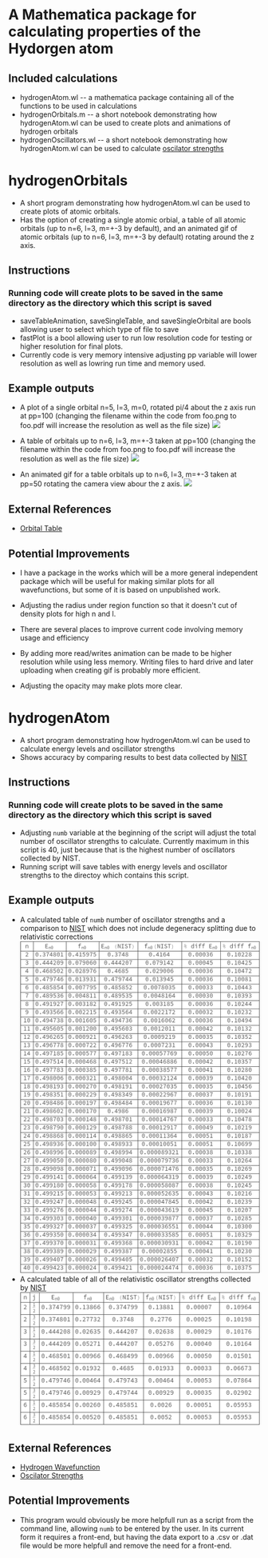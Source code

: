 # A Mathematica package for calculating properties of the Hydorgen atom
## Included calculations
* hydrogenAtom.wl -- a mathematica package containing all of the functions to be used in calculations
* hydrogenOrbitals.m -- a short notebook demonstrating how hydrogenAtom.wl can be used to create plots and animations of hydrogen orbitals
* hydrogenOscillators.wl -- a short notebook demonstrating how hydrogenAtom.wl can be used to calculate [oscilator strengths](https://physics.nist.gov/cgi-bin/ASD/lines1.pl?spectra=H&limits_type=0&low_w=&upp_w=&unit=1&de=0&format=0&line_out=0&en_unit=1&output=0&bibrefs=1&page_size=15&order_out=0&max_low_enrg=0&show_av=2&max_upp_enrg=&tsb_value=0&min_str=&A_out=0&f_out=on&intens_out=on&max_str=&allowed_out=1&forbid_out=1&min_accur=&min_intens=&conf_out=on&term_out=on&enrg_out=on&J_out=on&submit=Retrieve+Data)

# hydrogenOrbitals
* A short program demonstrating how hydrogenAtom.wl can be used to create plots of atomic orbitals.
* Has the option of creating a single atomic orbial, a table of all atomic orbitals (up to n=6, l=3, m=+-3 by default), and an animated gif of atomic orbitals (up to n=6, l=3, m=+-3 by default) rotating around the z axis.

## Instructions
### Running code will create plots to be saved in the same directory as the directory which this script is saved
* saveTableAnimation, saveSingleTable, and saveSingleOrbital are bools allowing user to select which type of file to save
* fastPlot is a bool allowing user to run low resolution code for testing or higher resolution for final plots.
* Currently code is very memory intensive adjusting pp variable will lower resolution as well as lowring run time and memory used.

## Example outputs
* A plot of a single orbital n=5, l=3, m=0, rotated pi/4 about the z axis run at pp=100 (changing the filename within the code from foo.png to foo.pdf will increase the resolution as well as the file size)
![](atomicOrb_n5_l3_m0_v0.785398.png)

* A table of orbitals up to n=6, l=3, m=+-3 taken at pp=100  (changing the filename within the code from foo.png to foo.pdf will increase the resolution as well as the file size)
![](orbitalTable_0.785398.png)

* An animated gif for a table orbitals up to n=6, l=3, m=+-3 taken at pp=50 rotating the camera view abour the z axis.
![](orbitalTableAnimation.gif)

## External References
* [Orbital Table](https://en.wikipedia.org/wiki/Atomic_orbital#Orbitals_table)

## Potential Improvements
* I have a package in the works which will be a more general independent package which will be useful for making similar plots for all wavefunctions, but some of it is based on unpublished work.
* Adjusting the radius under region function so that it doesn't cut of density plots for high n and l.

* There are several places to improve current code involving memory usage and efficiency
- By adding more read/writes animation can be made to be higher resolution while using less memory. Writing files to hard drive and later uploading when creating gif is probably more efficient.

* Adjusting the opacity may make plots more clear.

# hydrogenAtom
* A short program demonstrating how hydrogenAtom.wl can be used to calculate energy levels and oscillator strengths
* Shows accuracy by comparing results to best data collected by [NIST](https://physics.nist.gov/cgi-bin/ASD/lines1.pl?spectra=H&limits_type=0&low_w=&upp_w=&unit=1&de=0&format=0&line_out=0&en_unit=1&output=0&bibrefs=1&page_size=15&order_out=0&max_low_enrg=0&show_av=2&max_upp_enrg=&tsb_value=0&min_str=&A_out=0&f_out=on&intens_out=on&max_str=&allowed_out=1&forbid_out=1&min_accur=&min_intens=&conf_out=on&term_out=on&enrg_out=on&J_out=on&submit=Retrieve+Data)

## Instructions
### Running code will create plots to be saved in the same directory as the directory which this script is saved
* Adjusting `numb` variable at the beginning of the script will adjust the total number of oscillator strengths to calculate. Currently maximum in this script is 40, just because that is the highest number of oscillators collected by NIST.
* Running script will save tables with energy levels and oscillator strengths to the directoy which contains this script.

## Example outputs
* A calculated table of `numb` number of oscillator strengths and a comparison to [NIST](https://physics.nist.gov/cgi-bin/ASD/lines1.pl?spectra=H&limits_type=0&low_w=&upp_w=&unit=1&de=0&format=0&line_out=0&en_unit=1&output=0&bibrefs=1&page_size=15&order_out=0&max_low_enrg=0&show_av=2&max_upp_enrg=&tsb_value=0&min_str=&A_out=0&f_out=on&intens_out=on&max_str=&allowed_out=1&forbid_out=1&min_accur=&min_intens=&conf_out=on&term_out=on&enrg_out=on&J_out=on&submit=Retrieve+Data) which does not include degeneracy splitting due to relativistic corrections
![](gridNR.png)
* A calculated table of all of the relativistic oscillator strengths collected by [NIST](https://physics.nist.gov/cgi-bin/ASD/lines1.pl?spectra=H&limits_type=0&low_w=&upp_w=&unit=1&de=0&format=0&line_out=0&en_unit=1&output=0&bibrefs=1&page_size=15&order_out=0&max_low_enrg=0&show_av=2&max_upp_enrg=&tsb_value=0&min_str=&A_out=0&f_out=on&intens_out=on&max_str=&allowed_out=1&forbid_out=1&min_accur=&min_intens=&conf_out=on&term_out=on&enrg_out=on&J_out=on&submit=Retrieve+Data)
 ![](grid.png)
 
## External References
* [Hydrogen Wavefunction](https://arxiv.org/pdf/physics/9812032.pdf)
* [Oscilator Strengths](https://zenodo.org/record/1232309/files/article.pdf)
 
## Potential Improvements
* This program would obviously be more helpfull run as a script from the command line, allowing `numb` to be entered by the user. In its current form it requires a front-end, but having the data export to a .csv or .dat file would be more helpfull and remove the need for a front-end.

